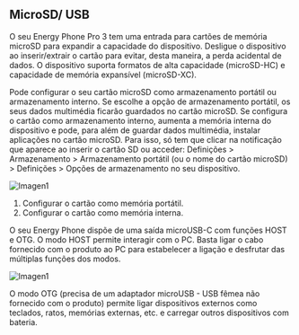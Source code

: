 ## MicroSD/ USB

O seu Energy Phone Pro 3 tem uma entrada para cartões de memória microSD para expandir a capacidade do dispositivo. Desligue o dispositivo ao inserir/extrair o cartão para evitar, desta maneira, a perda acidental de dados. O dispositivo suporta formatos de alta capacidade \(microSD-HC\) e capacidade de memória expansível \(microSD-XC\).

Pode configurar o seu cartão microSD como armazenamento portátil ou armazenamento interno. Se escolhe a opção de armazenamento portátil, os seus dados multimédia ficarão guardados no cartão microSD. Se configura o cartão como armazenamento interno, aumenta a memória interna do dispositivo e pode, para além de guardar dados multimédia, instalar aplicações no cartão microSD. Para isso, só tem que clicar na notificação que aparece ao inserir o cartão SD ou acceder: Definições > Armazenamento > Armazenamento portátil (ou o nome do cartão microSD) > Definições > Opções de armazenamento no seu dispositivo. 

![Imagen1](http://static.energysistem.com/images/manuals/42436/58d2ad7aca1f3.jpg)

1. Configurar o cartão como memória portátil.
2. Configurar o cartão como memória interna.

O seu Energy Phone dispõe de uma saída microUSB-C com funções HOST e OTG. O modo HOST permite interagir com o PC. Basta ligar o cabo fornecido com o produto ao PC para estabelecer a ligação e desfrutar das múltiplas funções dos modos.


![Imagen1](http://static.energysistem.com/images/manuals/42436/58dd24aa7b102.jpg)

O modo OTG (precisa de um adaptador microUSB - USB fêmea não fornecido com o produto) permite ligar dispositivos externos como teclados, ratos, memórias externas, etc. e carregar outros dispositivos com bateria.

